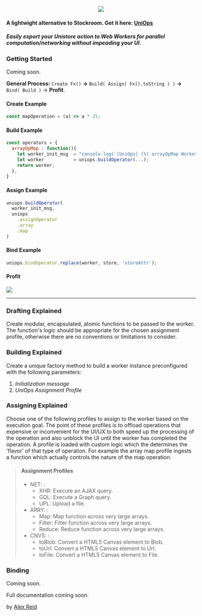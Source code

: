 <p align="center"><img src="https://s22.postimg.cc/hmotfi375/uniops_logo.png"></p>

#### A lightwight alternative to Stockroom. Get it here: [UniOps](https://www.npmjs.com/package/uniops)

##### *Easily export your Unistore action to Web Workers for parallel computation/networking without impeading your UI.*

### Getting Started
Coming soon.

**General Process:**  `Create Fx()` **->** `Build( Assign( Fx().toString ) )` **->** `Bind( Build )` -> **Profit**.


#### Create Example
```javascript
const mapOperation = (a) => a * 25;
```

#### Build Example
```javascript
const operators = {
  arrayOpMap : function(){
    let worker_init_msg  = "console.log('|UniOps| (%) arrayOpMap Worker: Initialized');";
    let worker           = uniops.buildOperator(...);
    return worker;
  },
}
```

#### Assign Example
```javascript
uniops.buildOperator(
  worker_init_msg,
  uniops
    .assignOperator
    .array
    .map
)
```

#### Bind Example
```javascript
uniops.bindOperator.replace(worker, store, 'storeAttr');
```

#### Profit
![](https://twemoji.maxcdn.com/2/72x72/1f911.png)

---

### Drafting Explained
Create modular, encapsulated, atomic functions to be passed to the worker. The function's logic should be appropriate for the chosen assignment profile, otherwise there are no conventions or limitations to consider.

### Building Explained
Create a unique factory method to build a worker instance preconfigured with the following parameters:
1. *Initialization message*
2. *UniOps Assignment Profile*

### Assigning Explained
Choose one of the following profiles to assign to the worker based on the execution goal.
The point of these profiles is to offload operations that expensive or inconvenient for the UI/UX to both speed up the processing of the operation and also unblock the UI until the worker has completed the operation. A profile is loaded with custom logic which the determines the 'flavor' of that type of operation. For example the array map profile ingests a function which actually controls the nature of the map operation.

> #### Assignment Profiles
> - NET: :
>   - XHR: Execute an AJAX query.
>   - GQL: Execute a Graph query.
>   - UPL: Upload a file.
> - ARRY: :
>   - Map: Map function across very large arrays.
>   - Filter: Filter function across very large arrays.
>   - Reduce: Reduce function across very large arrays.
> - CNVS: :
>   - toBlob: Convert a HTML5 Canvas element to Blob.
>   - toUrl: Convert a HTML5 Canvas element to Url.
>   - toFile: Convert a HTML5 Canvas element to File.

### Binding
Coming soon.


Full documentation coming soon.

by [Alex Reid ](https://github.com/aareid10)
